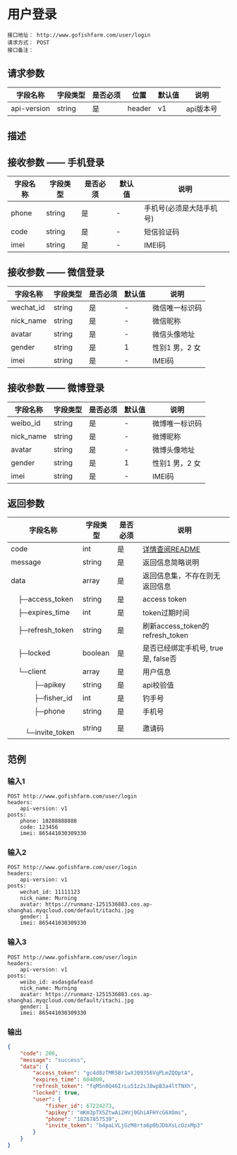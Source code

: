 # 用户登录
```
接口地址： http://www.gofishfarm.com/user/login
请求方式： POST
接口备注： 
```
## 请求参数

| 字段名称 | 字段类型 | 是否必须 | 位置 | 默认值 | 说明 |
|    -    |    -    |    -    |  -   |   -   |  -   |
| api-version | string | 是 | header | v1 | api版本号 |

## 描述

## 接收参数 —— 手机登录

| 字段名称 | 字段类型 | 是否必须 | 默认值 | 说明 |
|    -    |    -    |    -    |    -   |  -   |
| phone | string | 是 | - | 手机号(必须是大陆手机号) |
| code | string | 是 | - | 短信验证码 |
| imei | string | 是 | - | IMEI码 |

## 接收参数 —— 微信登录

| 字段名称 | 字段类型 | 是否必须 | 默认值 | 说明 |
|    -    |    -    |    -    |    -   |  -   |
| wechat_id | string | 是 | - | 微信唯一标识码 |
| nick_name | string | 是 | - | 微信昵称 |
| avatar | string | 是 | - | 微信头像地址 |
| gender | string | 是 | 1 | 性别1 男，2 女 |
| imei | string | 是 | - | IMEI码 |

## 接收参数 —— 微博登录

| 字段名称 | 字段类型 | 是否必须 | 默认值 | 说明 |
|    -    |    -    |    -    |    -   |  -   |
| weibo_id | string | 是 | - | 微博唯一标识码 |
| nick_name | string | 是 | - | 微博昵称 |
| avatar | string | 是 | - | 微博头像地址 |
| gender | string | 是 | 1 | 性别1 男，2 女 |
| imei | string | 是 | - | IMEI码 |

## 返回参数

| 字段名称 | 字段类型 | 是否必须 | 说明 |
|    -    |    -    |    -    |   -   |
| code | int | 是 | [详情查阅README](https://github.com/waitforu/docs/blob/master/README.md#%E9%83%A8%E5%88%86%E8%BF%94%E5%9B%9E%E4%BF%A1%E6%81%AFcode%E8%A1%A8) |
| message | string | 是 | 返回信息简略说明 |
| data | array | 是 | 返回信息集，不存在则无返回信息 |
|　├─access_token | string | 是 | access token |
|　├─expires_time | int | 是 | token过期时间 |
|　├─refresh_token | string | 是 | 刷新access_token的refresh_token |
|　├─locked | boolean | 是 | 是否已经绑定手机号, true 是, false否 |
|　└─client | array | 是 | 用户信息 |
|　 　　├─apikey | string | 是 | api校验值 |
|　 　　├─fisher_id | int | 是 | 钓手号 |
|　 　　├─phone | string | 是 | 手机号 |
|　 　　└─invite_token | string | 是 | 邀请码 |

## 范例

### 输入1

```
POST http://www.gofishfarm.com/user/login
headers:
	api-version: v1
posts:
	phone: 18288888888
	code: 123456
	imei: 865441030309330
```

### 输入2
```
POST http://www.gofishfarm.com/user/login
headers:
	api-version: v1
posts:
	wechat_id: 11111123
	nick_name: Murning
	avatar: https://runmanz-1251536883.cos.ap-shanghai.myqcloud.com/default/itachi.jpg
	gender: 1
	imei: 865441030309330
```

### 输入3
```
POST http://www.gofishfarm.com/user/login
headers:
	api-version: v1
posts:
	weibo_id: asdasgdafeasd
	nick_name: Murning
	avatar: https://runmanz-1251536883.cos.ap-shanghai.myqcloud.com/default/itachi.jpg
	gender: 1
	imei: 865441030309330
```

### 输出
```json
{
    "code": 200,
    "message": "success",
    "data": {
        "access_token": "gc4d8zTMR5Br1wXJ09356VqPLmZQOptA",
        "expires_time": 604800,
        "refresh_token": "fqM5n0Q46IrLu51z2sJ8wpB3a4ltTNXh",
        "locked": true,
        "user": {
            "fisher_id": 67224273,
            "apikey": "mKm3pTXSZtwAi2HVj0GhiAFHYcG6XOms",
            "phone": "18267857539",
            "invite_token": "b4paLVLjGzM8rta6p0bJDbXsLcOzxMp3"
        }
    }
}
```